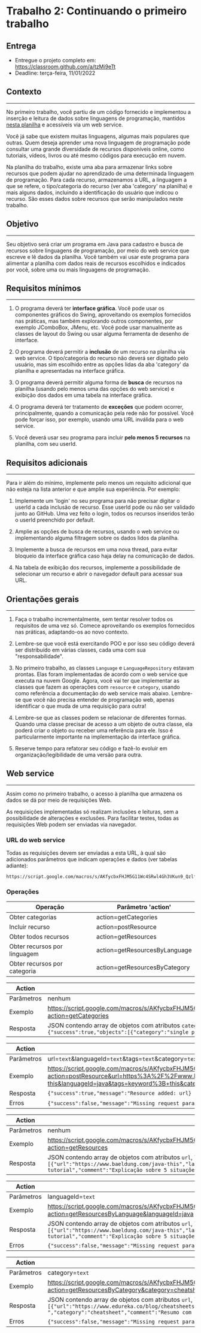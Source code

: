 # Trabalho 2: Continuando o primeiro trabalho





## Entrega


- Entregue o projeto completo em: https://classroom.github.com/a/tzMi9eTt
- Deadline: terça-feira, 11/01/2022


## Contexto
---

No primeiro trabalho, você partiu de um código fornecido e implementou a inserção e leitura de dados sobre linguagens de programação, mantidos [nesta planilha](https://docs.google.com/spreadsheets/d/1UceqvZgF2dTHRFzYO_bY6fE3oOht02-8tkCgcRMb24k/edit?usp=sharing) e acessíveis via um web service. 

Você já sabe que existem muitas linguagens, algumas mais populares que outras. Quem deseja aprender uma nova linguagem de programação pode consultar uma grande diversidade de recursos disponíveis online, como tutoriais, vídeos, livros ou até mesmo códigos para execução em nuvem. 

Na planilha do trabalho, existe uma aba para armazenar links sobre recursos que podem ajudar no aprendizado de uma determinada linguagem de programação. Para cada recurso, armazenamos a URL, a linguagem a que se refere, o tipo/categoria do recurso (ver aba 'category' na planilha) e mais alguns dados, incluindo a identificação do usuário que indicou o recurso. São esses dados sobre recursos que serão manipulados neste trabalho.


## Objetivo
---

Seu objetivo será criar um programa em Java para cadastro e busca de recursos sobre linguagens de programação, por meio do web service que escreve e lê dados da planilha. Você também vai usar este programa para alimentar a planilha com dados reais de recursos escolhidos e indicados por você, sobre uma ou mais linguagens de programação.




## Requisitos mínimos
---

1. O programa deverá ter **interface gráfica**. Você pode usar os componentes gráficos do Swing, aproveitando os exemplos fornecidos nas práticas, mas também explorando outros componentes, por exemplo JComboBox, JMenu, etc. Você pode usar manualmente as classes de layout do Swing ou usar alguma ferramenta de desenho de interface. 


2. O programa deverá permitir a **inclusão** de um recurso na planilha via web service. O tipo/categoria do recurso não deverá ser digitado pelo usuário, mas sim escolhido entre as opções lidas da aba 'category' da planilha e apresentadas na interface gráfica. 

3. O programa deverá permitir alguma forma de **busca** de recursos na planilha (usando pelo menos uma das opções do web service) e exibição dos dados em uma tabela na interface gráfica. 

4. O programa deverá ter tratamento de **exceções** que podem ocorrer, principalmente, quando a comunicação pela rede não for possível. Você pode forçar isso, por exemplo, usando uma URL inválida para o web service.

5. Você deverá usar seu programa para incluir **pelo menos 5 recursos** na planilha, com seu userId.

## Requisitos adicionais 
---
Para ir além do mínimo, implemente pelo menos um requisito adicional que não esteja na lista anterior e que amplie sua experiência. Por exemplo:

1. Implemente um 'login' no seu programa para não precisar digitar o userId a cada inclusão de recurso. Esse userId pode ou não ser validado junto ao GitHub. Uma vez feito o login, todos os recursos inseridos terão o userId preenchido por default. 

2. Amplie as opções de busca de recursos, usando o web service ou implementando alguma filtragem sobre os dados lidos da planilha.

3. Implemente a busca de recursos em uma nova thread, para evitar bloqueio da interface gráfica caso haja delay na comunicação de dados. 

4. Na tabela de exibição dos recursos, implemente a possibilidade de selecionar um recurso e abrir o navegador default para acessar sua URL.



## Orientações gerais
---

1. Faça o trabalho incrementalmente, sem tentar resolver todos os requisitos de uma vez só. Comece aproveitando os exemplos fornecidos nas práticas, adaptando-os ao novo contexto.


2. Lembre-se que você está exercitando POO e por isso seu código deverá ser distribuído em várias classes, cada uma com sua "responsabilidade". 

3. No primeiro trabalho, as classes `Language` e `LanguageRepository` estavam prontas. Elas foram implementadas de acordo com o web service que executa na nuvem Google. Agora, você vai ter que implementar as classes que fazem as operações com `resource` e `category`, usando como referência a documentação do web service mais abaixo. Lembre-se que você não precisa entender de programação web, apenas identificar o que muda de uma requisição para outra!

4. Lembre-se que as classes podem se relacionar de diferentes formas. Quando uma classe precisar de acesso a um objeto de outra classe, ela poderá criar o objeto ou receber uma referência para ele. Isso é particularmente importante na implementação da interface gráfica.


5. Reserve tempo para refatorar seu código e fazê-lo evoluir em organização/legibilidade de uma versão para outra.




 


## Web service
---
Assim como no primeiro trabalho, o acesso à planilha que armazena os dados se dá por meio de requisições Web.

As requisições implementadas só realizam inclusões e leituras, sem a possibilidade de alterações e exclusões. Para facilitar testes, todas as requisições Web podem ser enviadas via navegador.

### URL do web service

Todas as requisições devem ser enviadas a esta URL, à qual são adicionados parâmetros que indicam operações e dados (ver tabelas adiante):
```
https://script.google.com/macros/s/AKfycbxFHJM5G11Wc4SRwl4Gh3VKun9_QzlfmFAthGI0rihrbd9maY3c3nb8XFaE020HMYQc/exec?
```

### Operações

| Operação | Parâmetro 'action' |
|----------|---------|
| Obter categorias | action=getCategories | 
| Incluir recurso | action=postResource |
| Obter todos recursos | action=getResources |
| Obter recursos por linguagem | action=getResourcesByLanguage |
| Obter recursos por categoria | action=getResourcesByCategory |


| Action   | getCategories  |
|------------|-----------|
| Parâmetros | nenhum  |
| Exemplo    |   https://script.google.com/macros/s/AKfycbxFHJM5G11Wc4SRwl4Gh3VKun9_QzlfmFAthGI0rihrbd9maY3c3nb8XFaE020HMYQc/exec?action=getCategories        |
| Resposta   | JSON contendo array de objetos com atributos `category` (nome da categoria) e `description` (descrição da categoria):   `{"success":true,"objects":[{"category":"single page tutorial","description":"tutorial curto com explicações e exemplos"}]}`          |



| Action   | postResource  |
|------------|-----------|
| Parâmetros |  url=`text`&languageId=`text`&tags=`text`&category=`text`&comment=`text`&userId=`text`
| Exemplo    |   https://script.google.com/macros/s/AKfycbxFHJM5G11Wc4SRwl4Gh3VKun9_QzlfmFAthGI0rihrbd9maY3c3nb8XFaE020HMYQc/exec?action=postResource&url=https%3A%2F%2Fwww.baeldung.com%2Fjava-this&languageId=java&tags=keyword%3B+this&category=single+page+tutorial&comment=Explica%C3%A7%C3%A3o+sobre+5+situa%C3%A7%C3%B5es+de+uso+da+keyword+this&userId=andreainfufsm        |
| Resposta           | `{"success":true,"message":"Resource added: url}` |
| Erros | `{"success":false,"message":"Missing request parameter"}` ou `{"success":false,"message":"Language not found"}` ou `{"success":false,"message":"Category not found"}` | 

| Action   | getResources |
|------------|-----------|
| Parâmetros | nenhum  |
| Exemplo    |   https://script.google.com/macros/s/AKfycbxFHJM5G11Wc4SRwl4Gh3VKun9_QzlfmFAthGI0rihrbd9maY3c3nb8XFaE020HMYQc/exec?action=getResources
| Resposta   | JSON contendo array de objetos com atributos `url`, `languageId`, `tags`, `category`, `comment` e `userId`: `{"success":true,"objects":[{"url":"https://www.baeldung.com/java-this","languageId":"java","tags":"keyword; this","category":"single page tutorial","comment":"Explicação sobre 5 situações de uso da keyword this","userId":"andreainfufsm"}]}`          |

| Action   | getResourcesByLanguage |
|------------|-----------|
| Parâmetros | languageId=`text`  |
| Exemplo    |   https://script.google.com/macros/s/AKfycbxFHJM5G11Wc4SRwl4Gh3VKun9_QzlfmFAthGI0rihrbd9maY3c3nb8XFaE020HMYQc/exec?action=getResourcesByLanguage&languageId=java
| Resposta   | JSON contendo array de objetos com atributos `url`, `languageId`, `tags`, `category`, `comment` e `userId`: `{"success":true,"objects":[{"url":"https://www.baeldung.com/java-this","languageId":"java","tags":"keyword; this","category":"single page tutorial","comment":"Explicação sobre 5 situações de uso da keyword this","userId":"andreainfufsm"}]}`          |
| Erros | `{"success":false,"message":"Missing request parameter"}` ou `{"success":false,"message":"Language not found"}`  | 


| Action   | getResourcesByCategory |
|------------|-----------|
| Parâmetros | category=`text`  |
| Exemplo    |   https://script.google.com/macros/s/AKfycbxFHJM5G11Wc4SRwl4Gh3VKun9_QzlfmFAthGI0rihrbd9maY3c3nb8XFaE020HMYQc/exec?action=getResourcesByCategory&category=cheatsheet
| Resposta   | JSON contendo array de objetos com atributos `url`, `languageId`, `tags`, `category`, `comment` e `userId`: `{"success":true,"objects":[{"url":"https://www.edureka.co/blog/cheatsheets/java-oop-cheat-sheet/","languageId":"java","tags":"object oriented ","category":"cheatsheet","comment":"Resumo com conceitos e exemplos de POO em Java","userId":"andreainfufsm"}]}`          |
| Erros | `{"success":false,"message":"Missing request parameter"}` ou `{"success":false,"message":"Language not found"}`  | 





